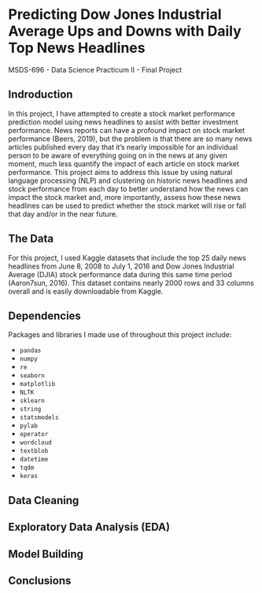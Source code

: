 # Predicting Dow Jones Industrial Average Ups and Downs with Daily Top News Headlines
MSDS-696 - Data Science Practicum II - Final Project

## Indroduction
In this project, I have attempted to create a stock market performance prediction model using news headlines to assist with better investment performance. News reports can have a profound impact on stock market performance (Beers, 2019), but the problem is that there are so many news articles published every day that it’s nearly impossible for an individual person to be aware of everything going on in the news at any given moment, much less quantify the impact of each article on stock market performance. This project aims to address this issue by using natural language processing (NLP) and clustering on historic news headlines and stock performance from each day to better understand how the news can impact the stock market and, more importantly, assess how these news headlines can be used to predict whether the stock market will rise or fall that day and/or in the near future.  

## The Data
For this project, I used Kaggle datasets that include the top 25 daily news headlines from June 8, 2008 to July 1, 2016 and Dow Jones Industrial Average (DJIA) stock performance data during this same time period (Aaron7sun, 2016). This dataset contains nearly 2000 rows and 33 columns overall and is easily downloadable from Kaggle.

## Dependencies
Packages and libraries I made use of throughout this project include:
- `pandas`
- `numpy`
- `re`
- `seaborn`
- `matplotlib`
- `NLTK`
- `sklearn`
- `string`
- `statsmodels`
- `pylab`
- `operator`
- `wordcloud`
- `textblob`
- `datetime`
- `tqdm`
- `keras`

## Data Cleaning


## Exploratory Data Analysis (EDA)

## Model Building

## Conclusions
